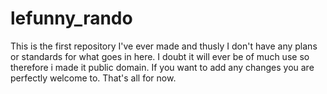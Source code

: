 # lefunny_rando
This is the first repository I've ever made and thusly I don't have any plans or standards for what goes in here.
I doubt it will ever be of much use so therefore i made it public domain.
If you want to add any changes you are perfectly welcome to.
That's all for now.

